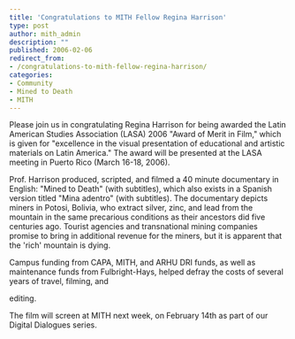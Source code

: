 ```yaml
---
title: 'Congratulations to MITH Fellow Regina Harrison'
type: post
author: mith_admin
description: ""
published: 2006-02-06
redirect_from: 
- /congratulations-to-mith-fellow-regina-harrison/
categories:
- Community
- Mined to Death
- MITH
---
```

Please join us in congratulating Regina Harrison for being awarded the Latin American Studies Association (LASA) 2006 "Award of Merit in Film," which is given for "excellence in the visual presentation of educational and artistic materials on Latin America." The award will be presented at the LASA meeting in Puerto Rico (March 16-18, 2006).

Prof. Harrison produced, scripted, and filmed a 40 minute documentary in English: "Mined to Death" (with subtitles), which also exists in a Spanish version titled "Mina adentro" (with subtitles). The documentary depicts miners in Potosi, Bolivia, who extract silver, zinc, and lead from the mountain in the same precarious conditions as their ancestors did five centuries ago. Tourist agencies and transnational mining companies promise to bring in additional revenue for the miners, but it is apparent that the 'rich' mountain is dying.

Campus funding from CAPA, MITH, and ARHU DRI funds, as well as maintenance funds from Fulbright-Hays, helped defray the costs of several years of travel, filming, and

editing.

The film will screen at MITH next week, on February 14th as part of our Digital Dialogues series.
